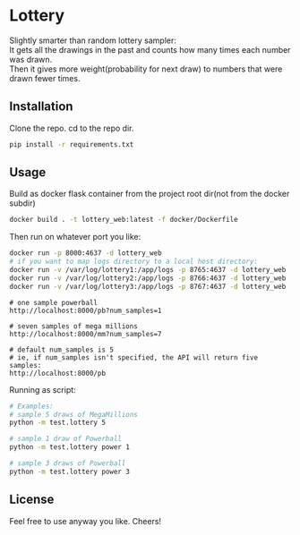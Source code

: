 # Lottery

Slightly smarter than random lottery sampler:  
It gets all the drawings in the past and counts how many times each number was drawn.  
Then it gives more weight(probability for next draw) to numbers that were drawn fewer times.  

## Installation

Clone the repo. cd to the repo dir.  

```bash
pip install -r requirements.txt
```

## Usage

Build as docker flask container from the project root dir(not from the docker subdir)
```bash
docker build . -t lottery_web:latest -f docker/Dockerfile
```

Then run on whatever port you like:
```bash
docker run -p 8000:4637 -d lottery_web
# if you want to map logs directory to a local host directory:
docker run -v /var/log/lottery1:/app/logs -p 8765:4637 -d lottery_web
docker run -v /var/log/lottery2:/app/logs -p 8766:4637 -d lottery_web
docker run -v /var/log/lottery3:/app/logs -p 8767:4637 -d lottery_web
```
```
# one sample powerball
http://localhost:8000/pb?num_samples=1

# seven samples of mega millions
http://localhost:8000/mm?num_samples=7

# default num_samples is 5
# ie, if num_samples isn't specified, the API will return five samples:
http://localhost:8000/pb

```

Running as script:

```bash
# Examples:
# sample 5 draws of MegaMillions
python -m test.lottery 5

# sample 1 draw of Powerball
python -m test.lottery power 1

# sample 3 draws of Powerball
python -m test.lottery power 3

```



## License
Feel free to use anyway you like. Cheers!